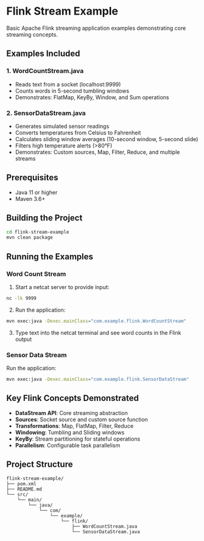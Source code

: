# Flink Stream Example

Basic Apache Flink streaming application examples demonstrating core streaming concepts.

## Examples Included

### 1. WordCountStream.java
- Reads text from a socket (localhost:9999)
- Counts words in 5-second tumbling windows
- Demonstrates: FlatMap, KeyBy, Window, and Sum operations

### 2. SensorDataStream.java
- Generates simulated sensor readings
- Converts temperatures from Celsius to Fahrenheit
- Calculates sliding window averages (10-second window, 5-second slide)
- Filters high temperature alerts (>80°F)
- Demonstrates: Custom sources, Map, Filter, Reduce, and multiple streams

## Prerequisites
- Java 11 or higher
- Maven 3.6+

## Building the Project
```bash
cd flink-stream-example
mvn clean package
```

## Running the Examples

### Word Count Stream
1. Start a netcat server to provide input:
```bash
nc -lk 9999
```

2. Run the application:
```bash
mvn exec:java -Dexec.mainClass="com.example.flink.WordCountStream"
```

3. Type text into the netcat terminal and see word counts in the Flink output

### Sensor Data Stream
Run the application:
```bash
mvn exec:java -Dexec.mainClass="com.example.flink.SensorDataStream"
```

## Key Flink Concepts Demonstrated

- **DataStream API**: Core streaming abstraction
- **Sources**: Socket source and custom source function
- **Transformations**: Map, FlatMap, Filter, Reduce
- **Windowing**: Tumbling and Sliding windows
- **KeyBy**: Stream partitioning for stateful operations
- **Parallelism**: Configurable task parallelism

## Project Structure
```
flink-stream-example/
├── pom.xml
├── README.md
└── src/
    └── main/
        └── java/
            └── com/
                └── example/
                    └── flink/
                        ├── WordCountStream.java
                        └── SensorDataStream.java
```